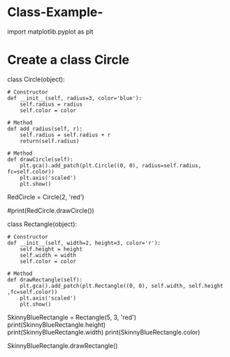 # Class-Example-

import matplotlib.pyplot as plt


# Create a class Circle

class Circle(object):
    
    # Constructor
    def __init__(self, radius=3, color='blue'):
        self.radius = radius
        self.color = color 
    
    # Method
    def add_radius(self, r):
        self.radius = self.radius + r
        return(self.radius)
    
    # Method
    def drawCircle(self):
        plt.gca().add_patch(plt.Circle((0, 0), radius=self.radius, fc=self.color))
        plt.axis('scaled')
        plt.show()  
        
        
RedCircle = Circle(2, 'red')

#print(RedCircle.drawCircle())




class Rectangle(object):
    
    # Constructor
    def __init__(self, width=2, height=3, color='r'):
        self.height = height 
        self.width = width
        self.color = color
    
    # Method
    def drawRectangle(self):
        plt.gca().add_patch(plt.Rectangle((0, 0), self.width, self.height ,fc=self.color))
        plt.axis('scaled')
        plt.show()



SkinnyBlueRectangle = Rectangle(5, 3, 'red')
print(SkinnyBlueRectangle.height)       
print(SkinnyBlueRectangle.width)
print(SkinnyBlueRectangle.color)


SkinnyBlueRectangle.drawRectangle()
